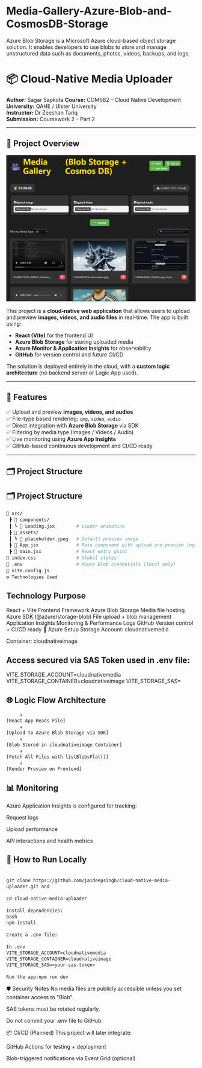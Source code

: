 # Media-Gallery-Azure-Blob-and-CosmosDB-Storage
Azure Blob Storage is a Microsoft Azure cloud-based object storage solution. It enables developers to use blobs to store and manage unstructured data such as documents, photos, videos, backups, and logs. 

# 📦 Cloud-Native Media Uploader

**Author:** Sagar Sapkota
**Course:** COM682 – Cloud Native Development  
**University:** QAHE / Ulster University  
**Instructor:** Dr Zeeshan Tariq  
**Submission:** Coursework 2 – Part 2  

---

## 🚀 Project Overview
![Screenshot 2025-04-16 172736](https://github.com/RNLM10/Media-Gallery-Azure-Blob-and-CosmosDB-Storage/blob/main/CloudNative_AzureBlobStorage_and_CosmosDB/Frontend.png)

This project is a **cloud-native web application** that allows users to upload and preview **images, videos, and audio files** in real-time. The app is built using:

- **React (Vite)** for the frontend UI  
- **Azure Blob Storage** for storing uploaded media  
- **Azure Monitor & Application Insights** for observability  
- **GitHub** for version control and future CI/CD

The solution is deployed entirely in the cloud, with a **custom logic architecture** (no backend server or Logic App used).

---

## 🧠 Features

✅ Upload and preview **images, videos, and audios**  
✅ File-type based rendering: `img`, `video`, `audio`  
✅ Direct integration with **Azure Blob Storage** via SDK  
✅ Filtering by media type (Images / Videos / Audio)  
✅ Live monitoring using **Azure App Insights**  
✅ GitHub-based continuous development and CI/CD ready  

---

## 🗂️ Project Structure

## 🗂️ Project Structure

```bash
📁 src/
 ┣ 📂 components/
 ┃ ┗ 📄 Loading.jsx        # Loader animation
 ┣ 📂 assets/
 ┃ ┗ 📄 placeholder.jpeg   # Default preview image
 ┣ 📄 App.jsx              # Main component with upload and preview logic
 ┣ 📄 main.jsx             # React entry point
📄 index.css               # Global styles
📄 .env                    # Azure Blob credentials (local only)
📄 vite.config.js
⚙️ Technologies Used
```


## Technology	Purpose
React + Vite	Frontend Framework
Azure Blob Storage	Media file hosting
Azure SDK (@azure/storage-blob)	File upload + blob management
Application Insights	Monitoring & Performance Logs
GitHub	Version control + CI/CD ready
🔐 Azure Setup
Storage Account: cloudnativemedia

Container: cloudnativeimage

## Access secured via SAS Token used in .env file:

VITE_STORAGE_ACCOUNT=cloudnativemedia
VITE_STORAGE_CONTAINER=cloudnativeimage
VITE_STORAGE_SAS=<your-sas-token>


## 🌐 Logic Flow Architecture

```[User Uploads File]
     ↓
[React App Reads File]
     ↓
[Upload to Azure Blob Storage via SDK]
     ↓
[Blob Stored in cloudnativeimage Container]
     ↓
[Fetch All Files with listBlobsFlat()]
     ↓
[Render Preview on Frontend]

```

## 📊 Monitoring

Azure Application Insights is configured for tracking:

Request logs

Upload performance

API interactions and health metrics


## 🧪 How to Run Locally
```Clone this repo:

git clone https://github.com/jaideepsingh/cloud-native-media-uploader.git and

cd cloud-native-media-uploader

Install dependencies:
bash
npm install

Create a .env file:

In .env
VITE_STORAGE_ACCOUNT=cloudnativemedia
VITE_STORAGE_CONTAINER=cloudnativeimage
VITE_STORAGE_SAS=<your-sas-token>

Run the app:npm run dev
```


🛡️ Security Notes
No media files are publicly accessible unless you set container access to "Blob".

SAS tokens must be rotated regularly.

Do not commit your .env file to GitHub.

📦 CI/CD (Planned)
This project will later integrate:

GitHub Actions for testing + deployment

Blob-triggered notifications via Event Grid (optional)
